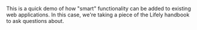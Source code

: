 This is a quick demo of how "smart" functionality can be added to existing web applications. 
In this case, we're taking a piece of the Lifely handbook to ask questions about.

